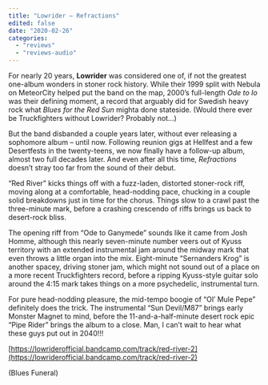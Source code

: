 ```yaml
---
title: "Lowrider – Refractions"
edited: false
date: "2020-02-26"
categories:
  - "reviews"
  - "reviews-audio"
---
```


For nearly 20 years, **Lowrider** was considered one of, if not the greatest one-album wonders in stoner rock history. While their 1999 split with Nebula on MeteorCity helped put the band on the map, 2000’s full-length _Ode to Io_ was their defining moment, a record that arguably did for Swedish heavy rock what _Blues for the Red Sun_ mighta done stateside. (Would there ever be Truckfighters without Lowrider? Probably not…)

But the band disbanded a couple years later, without ever releasing a sophomore album – until now. Following reunion gigs at Hellfest and a few Desertfests in the twenty-teens, we now finally have a follow-up album, almost two full decades later. And even after all this time, _Refractions_ doesn’t stray too far from the sound of their debut.

“Red River” kicks things off with a fuzz-laden, distorted stoner-rock riff, moving along at a comfortable, head-nodding pace, chucking in a couple solid breakdowns just in time for the chorus. Things slow to a crawl past the three-minute mark, before a crashing crescendo of riffs brings us back to desert-rock bliss.

The opening riff from “Ode to Ganymede” sounds like it came from Josh Homme, although this nearly seven-minute number veers out of Kyuss territory with an extended instrumental jam around the midway mark that even throws a little organ into the mix. Eight-minute “Sernanders Krog” is another spacey, driving stoner jam, which might not sound out of a place on a more recent Truckfighters record, before a ripping Kyuss-style guitar solo around the 4:15 mark takes things on a more psychedelic, instrumental turn.

For pure head-nodding pleasure, the mid-tempo boogie of “Ol’ Mule Pepe” definitely does the trick. The instrumental “Sun Devil/M87” brings early Monster Magnet to mind, before the 11-and-a-half-minute desert rock epic “Pipe Rider” brings the album to a close. Man, I can’t wait to hear what these guys put out in 2040!!!

[https://lowriderofficial.bandcamp.com/track/red-river-2](https://lowriderofficial.bandcamp.com/track/red-river-2)

(Blues Funeral)
